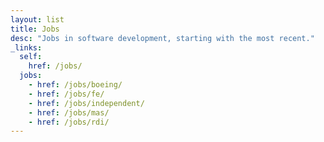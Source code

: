 ```yaml
---
layout: list
title: Jobs
desc: "Jobs in software development, starting with the most recent."
_links:
  self:
    href: /jobs/
  jobs:
    - href: /jobs/boeing/
    - href: /jobs/fe/
    - href: /jobs/independent/
    - href: /jobs/mas/
    - href: /jobs/rdi/
---
```

